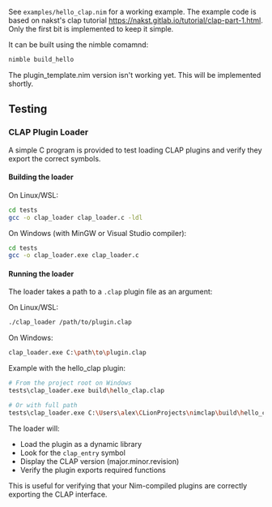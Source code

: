See `examples/hello_clap.nim` for a working example. The example code is based on nakst's clap
tutorial https://nakst.gitlab.io/tutorial/clap-part-1.html. Only the first bit is implemented to keep it simple.

It can be built using the nimble comamnd:
```bash
nimble build_hello
```

The plugin_template.nim version isn't working yet. This will be implemented shortly.


## Testing

### CLAP Plugin Loader

A simple C program is provided to test loading CLAP plugins and verify they export the correct symbols.

#### Building the loader

On Linux/WSL:
```bash
cd tests
gcc -o clap_loader clap_loader.c -ldl
```

On Windows (with MinGW or Visual Studio compiler):
```bash
cd tests
gcc -o clap_loader.exe clap_loader.c
```

#### Running the loader

The loader takes a path to a `.clap` plugin file as an argument:

On Linux/WSL:
```bash
./clap_loader /path/to/plugin.clap
```

On Windows:
```bash
clap_loader.exe C:\path\to\plugin.clap
```

Example with the hello_clap plugin:
```bash
# From the project root on Windows
tests\clap_loader.exe build\hello_clap.clap

# Or with full path
tests\clap_loader.exe C:\Users\alex\CLionProjects\nimclap\build\hello_clap.clap
```

The loader will:
- Load the plugin as a dynamic library
- Look for the `clap_entry` symbol
- Display the CLAP version (major.minor.revision)
- Verify the plugin exports required functions

This is useful for verifying that your Nim-compiled plugins are correctly exporting the CLAP interface.
